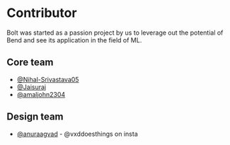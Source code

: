 # Contributor

Bolt was started as a passion project by us to leverage out the potential of Bend and see its application in the field of ML.

## Core team
- [@Nihal-Srivastava05](https://github.com/Nihal-Srivastava05)
- [@Jaisuraj](https://github.com/Jaisuraj)
- [@amaljohn2304](https://github.com/amaljohn2304)

## Design team
- [@anuraagvad](https://github.com/anuraagvad) - @vxddoesthings on insta